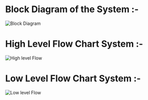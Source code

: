 
# Block Diagram of the System :-

![Block Diagram](https://user-images.githubusercontent.com/101640681/167856594-7f47034e-d626-46e8-bcfd-9125e9fa6e1f.jpg)

# High Level Flow Chart System :-
![High level Flow](https://user-images.githubusercontent.com/101640681/167856766-fd4d22b5-e7a3-43f7-84b4-d8c706b230da.jpg)

# Low Level Flow Chart System :-
![Low level Flow](https://user-images.githubusercontent.com/101640681/167856955-3b087150-a413-4c15-a96c-beeb7d7db0ce.jpg)
